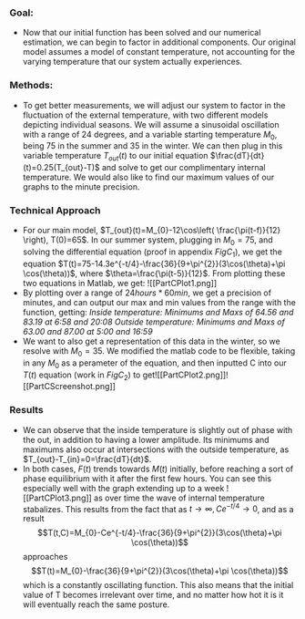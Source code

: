### Goal:
* Now that our initial function has been solved and our numerical estimation, we can begin to factor in additional components. Our original model assumes a model of constant temperature, not accounting for the varying temperature that our system actually experiences. 
### Methods:
* To get better measurements, we will adjust our system to factor in the fluctuation of the external temperature, with two different models depicting individual seasons. We will assume a sinusoidal oscillation with a range of 24 degrees, and a variable starting temperature $M_{0}$, being 75 in the summer and 35 in the winter. We can then plug in this variable temperature $T_{out}(t)$ to our initial equation $\frac{dT}{dt}(t)=0.25(T_{out}-T)$ and solve to get our complimentary internal temperature. We would also like to find our maximum values of our graphs to the minute precision.

### Technical Approach
 * For our main model, $T_{out}(t)=M_{0}-12\cos\left( \frac{\pi(t-f)}{12} \right), T(0)=65$. In our summer system, plugging in $M_{0}=75$, and solving the differential equation (proof in appendix  $Fig C_{1}$), we get the equation $T(t)=75-14.3e^{-t/4}-\frac{36}{9+\pi^{2}}(3\cos(\theta)+\pi \cos(\theta))$, where $\theta=\frac{\pi(t-5)}{12}$. From plotting these two equations in Matlab, we get: ![[PartCPlot1.png]]
 * By plotting over a range of $24hours*60min$, we get a precision of minutes, and can output our max and min values from the range with the function, getting:   *Inside temperature: Minimums and Maxs of 64.56 and 83.19 at 6:58 and 20:08  Outside temperature: Minimums and Maxs of 63.00 and 87.00 at 5:00 and 16:59* 
 * We want to also get a representation of this data in the winter, so we resolve with $M_{0}=35$. We modified the matlab code to be flexible, taking in any $M_{0}$ as a perameter of the equation, and then inputted C into our $T(t)$ equation (work in $FigC_{2}$) to get![[PartCPlot2.png]]![[PartCScreenshot.png]]

### Results
* We can observe that the inside temperature is slightly out of phase with the out, in addition to having a lower amplitude. Its minimums and maximums also occur at intersections with the outside temperature, as $T_{out}-T_{in}=0=\frac{dT}{dt}$. 
* In both cases, $F(t)$ trends towards $M(t)$ initially, before reaching a sort of phase equilibrium with it after the first few hours. You can see this especially well with the graph extending up to a week ![[PartCPlot3.png]] as over time the wave of internal temperature stabalizes. This results from the fact that as $t\to \infty, Ce^{-t/4}\to 0$, and as a result $$T(t,C)=M_{0}-Ce^{-t/4}-\frac{36}{9+\pi^{2}}(3\cos(\theta)+\pi \cos(\theta))$$ approaches $$T(t)=M_{0}-\frac{36}{9+\pi^{2}}(3\cos(\theta)+\pi \cos(\theta))$$ which is a constantly oscillating function. This also means that the initial value of T becomes irrelevant over time, and no matter how hot it is it will eventually reach the same posture. 

